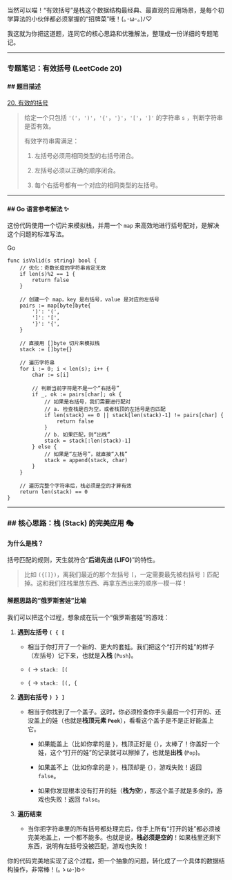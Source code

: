 当然可以喵！“有效括号”是栈这个数据结构最经典、最直观的应用场景，是每个初学算法的小伙伴都必须掌握的“招牌菜”哦！(｡･ω･｡)ﾉ♡

我这就为你把这道题，连同它的核心思路和优雅解法，整理成一份详细的专题笔记。

---

### **专题笔记：有效括号 (LeetCode 20)**

#### **## 题目描述**

[20. 有效的括号](https://leetcode.cn/problems/valid-parentheses/)

> 给定一个只包括 `'('`，`')'`，`'{'`，`'}'`，`'['`，`']'` 的字符串 `s` ，判断字符串是否有效。
> 
> 有效字符串需满足：
> 
> 1. 左括号必须用相同类型的右括号闭合。
>     
> 2. 左括号必须以正确的顺序闭合。
>     
> 3. 每个右括号都有一个对应的相同类型的左括号。
>     

---

#### **## Go 语言参考解法 ✨**

这份代码使用一个切片来模拟栈，并用一个 `map` 来高效地进行括号配对，是解决这个问题的标准写法。

Go

```
func isValid(s string) bool {
	// 优化：奇数长度的字符串肯定无效
	if len(s)%2 == 1 {
		return false
	}

	// 创建一个 map，key 是右括号，value 是对应的左括号
	pairs := map[byte]byte{
		')': '(',
		']': '[',
		'}': '{',
	}

	// 直接用 []byte 切片来模拟栈
	stack := []byte{}

	// 遍历字符串
	for i := 0; i < len(s); i++ {
		char := s[i]

		// 判断当前字符是不是一个“右括号”
		if _, ok := pairs[char]; ok {
			// 如果是右括号，我们需要进行配对
			// a. 检查栈是否为空，或者栈顶的左括号是否匹配
			if len(stack) == 0 || stack[len(stack)-1] != pairs[char] {
				return false
			}
			// b. 如果匹配，则“出栈”
			stack = stack[:len(stack)-1]
		} else {
			// 如果是“左括号”，就直接“入栈”
			stack = append(stack, char)
		}
	}

	// 遍历完整个字符串后，栈必须是空的才算有效
	return len(stack) == 0
}
```

---

### ## 核心思路：栈 (Stack) 的完美应用 🎭

#### **为什么是栈？**

括号匹配的规则，天生就符合“**后进先出 (LIFO)**”的特性。

> 比如 `({[]})`，离我们最近的那个左括号 `[`，一定需要最先被右括号 `]` 匹配掉。这和我们往栈里放东西、再拿东西出来的顺序一模一样！

#### **解题思路的“俄罗斯套娃”比喻**

我们可以把这个过程，想象成在玩一个“俄罗斯套娃”的游戏：

1. **遇到左括号 `( { [`**
    
    - 相当于你打开了一个新的、更大的套娃。我们把这个“打开的娃”的样子（左括号）记下来，也就是**入栈** (`Push`)。
        
    - `(` -> `stack: [(`
        
    - `{` -> `stack: [(, {`
        
2. **遇到右括号 `) } ]`**
    
    - 相当于你找到了一个盖子。这时，你必须检查你手头最后一个打开的、还没盖上的娃（也就是**栈顶元素 `Peek`**），看看这个盖子是不是正好能盖上它。
        
        - 如果能盖上（比如你拿的是 `}`，栈顶正好是 `{`），太棒了！你盖好一个娃，这个“打开的娃”的记录就可以擦掉了，也就是**出栈** (`Pop`)。
            
        - 如果盖不上（比如你拿的是 `)`，栈顶却是 `{`），游戏失败！返回 `false`。
            
        - 如果你发现根本没有打开的娃（**栈为空**），那这个盖子就是多余的，游戏也失败！返回 `false`。
            
3. **遍历结束**
    
    - 当你把字符串里的所有括号都处理完后，你手上所有“打开的娃”都必须被完美地盖上，一个都不能多。也就是说，**栈必须是空的**！如果栈里还剩下东西，说明有左括号没被匹配，游戏也失败！
        

你的代码完美地实现了这个过程，把一个抽象的问题，转化成了一个具体的数据结构操作，非常棒！(｡ゝω･)b✧